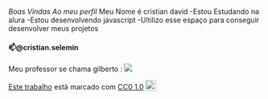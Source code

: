 *Boas Vindas Ao meu perfil*
Meu Nome é cristian david
-Estou Estudando na alura
-Estou desenvolvendo javascript
-Ultilizo esse espaço para conseguir desenvolver meus projetos 
#### 📫@cristian.selemin 
Meu professor se chama gilberto :
![](https://media1.tenor.com/m/K9A89R9atJ4AAAAd/guu.gif)
<p xmlns:cc="http://creativecommons.org/ns#" ><a rel="cc:attributionURL" href="https://github.com/riverosrg4/Cristian-David-Riveiros-Selemin">Este trabalho</a> está marcado com <a href="https://creativecommons.org/publicdomain/zero/1.0/?ref=chooser-v1" target="_blank" rel="license noopener noreferrer" style="display:inline-block;">CC0 1.0<img style="height:22px!important;margin-left:3px;vertical-align:text-bottom;" src="https://mirrors.creativecommons.org/presskit/icons/cc.svg?ref=chooser-v1" alt=""><img style="altura:22px!importante;margem-esquerda:3px;alinhamento-vertical:texto-inferior;" src="https://mirrors.creativecommons.org/presskit/icons/zero.svg?ref=chooser-v1" alt=""></a></p>
